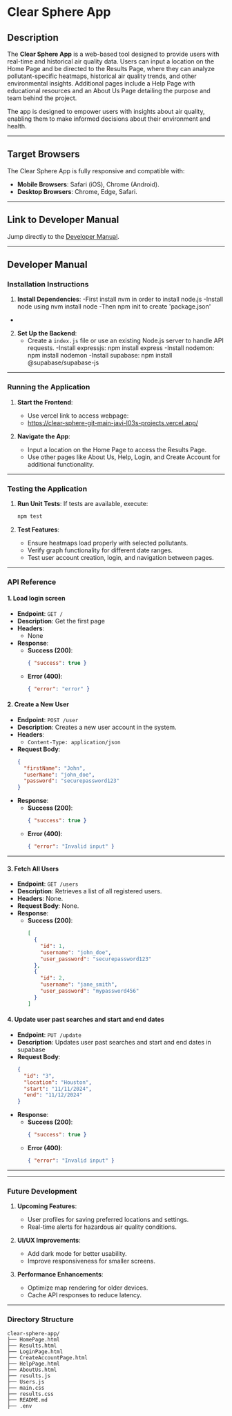 # **Clear Sphere App**

## **Description**
The **Clear Sphere App** is a web-based tool designed to provide users with real-time and historical air quality data. Users can input a location on the Home Page and be directed to the Results Page, where they can analyze pollutant-specific heatmaps, historical air quality trends, and other environmental insights. Additional pages include a Help Page with educational resources and an About Us Page detailing the purpose and team behind the project.

The app is designed to empower users with insights about air quality, enabling them to make informed decisions about their environment and health.

---

## **Target Browsers**
The Clear Sphere App is fully responsive and compatible with:
- **Mobile Browsers**: Safari (iOS), Chrome (Android).
- **Desktop Browsers**: Chrome, Edge, Safari.

---

## **Link to Developer Manual**
Jump directly to the [Developer Manual](#developer-manual).

---

## **Developer Manual**

### **Installation Instructions**

1. **Install Dependencies**:
  -First install nvm in order to install node.js
  -Install node using nvm install node
  -Then npm init to create 'package.json'
  -

2. **Set Up the Backend**:
   - Create a `index.js` file or use an existing Node.js server to handle API requests.
   -Install expressjs: npm install express
   -Install nodemon: npm install nodemon
   -Install supabase: npm install @supabase/supabase-js


---

### **Running the Application**

1. **Start the Frontend**:
   - Use vercel link to access webpage:
   - https://clear-sphere-git-main-javi-l03s-projects.vercel.app/


2. **Navigate the App**:
   - Input a location on the Home Page to access the Results Page.
   - Use other pages like About Us, Help, Login, and Create Account for additional functionality.

---

### **Testing the Application**

1. **Run Unit Tests**:
   If tests are available, execute:
   ```bash
   npm test
   ```

2. **Test Features**:
   - Ensure heatmaps load properly with selected pollutants.
   - Verify graph functionality for different date ranges.
   - Test user account creation, login, and navigation between pages.

---

### **API Reference**


#### **1. Load login screen**
- **Endpoint**: `GET /`
- **Description**: Get the first page
- **Headers**:
  - None
- **Response**:
  - **Success (200)**:
    ```json
    { "success": true }
    ```
  - **Error (400)**:
    ```json
    { "error": "error" }
    ```

#### **2. Create a New User**
- **Endpoint**: `POST /user`
- **Description**: Creates a new user account in the system.
- **Headers**:
  - `Content-Type: application/json`
- **Request Body**:
  ```json
  {
    "firstName": "John",
    "userName": "john_doe",
    "password": "securepassword123"
  }
  ```
- **Response**:
  - **Success (200)**:
    ```json
    { "success": true }
    ```
  - **Error (400)**:
    ```json
    { "error": "Invalid input" }
    ```

---

#### **3. Fetch All Users**
- **Endpoint**: `GET /users`
- **Description**: Retrieves a list of all registered users.
- **Headers**: None.
- **Request Body**: None.
- **Response**:
  - **Success (200)**:
    ```json
    [
      {
        "id": 1,
        "username": "john_doe",
        "user_password": "securepassword123"
      },
      {
        "id": 2,
        "username": "jane_smith",
        "user_password": "mypassword456"
      }
    ]
    ```
#### **4. Update user past searches and start and end dates**
- **Endpoint**: `PUT /update`
- **Description**: Updates user past searches and start and end dates in supabase
- **Request Body**:
  ```json
  {
    "id": "3",
    "location": "Houston",
    "start": "11/11/2024",
    "end": "11/12/2024"
  }
  ```
- **Response**:
  - **Success (200)**:
    ```json
    { "success": true }
    ```
  - **Error (400)**:
    ```json
    { "error": "Invalid input" }
    ```
---

---

### **Future Development**

1. **Upcoming Features**:
   - User profiles for saving preferred locations and settings.
   - Real-time alerts for hazardous air quality conditions.

2. **UI/UX Improvements**:
   - Add dark mode for better usability.
   - Improve responsiveness for smaller screens.

3. **Performance Enhancements**:
   - Optimize map rendering for older devices.
   - Cache API responses to reduce latency.

---

### **Directory Structure**
```
clear-sphere-app/
├── HomePage.html
├── Results.html
├── LoginPage.html
├── CreateAccountPage.html
├── HelpPage.html
├── AboutUs.html
├── results.js
├── Users.js
├── main.css
├── results.css
├── README.md
├── .env
```


